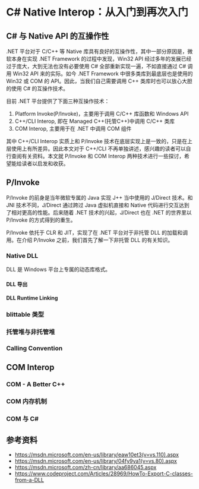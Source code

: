 C# Native Interop：从入门到再次入门
================================

## C# 与 Native API 的互操作性

.NET 平台对于 C/C++ 等 Native 库具有良好的互操作性，其中一部分原因是，微软本身在实现 .NET Framework 的过程中发现，Win32 API 经过多年的发展已经过于庞大，大到无法也没有必要使用 C# 全部重新实现一遍，不如直接通过 C# 调用 Win32 API 来的实际。如今 .NET Framework 中很多类库到最底层也是使用的 Win32 或 COM 的 API。因此，当我们自己需要调用 C++ 类库时也可以放心大胆的使用 C# 的互操作技术。

目前 .NET 平台提供了下面三种互操作技术：

1. Platform Invoke(P/Invoke)，主要用于调用 C/C++ 库函数和 Windows API
2. C++/CLI Interop, 即在 Managed C++(托管C++)中调用 C/C++ 类库
3. COM Interop, 主要用于在 .NET 中调用 COM 组件

其中 C++/CLI Interop 实质上和 P/Invoke 技术在底层实现上是一致的，只是在上层使用上有所差异。因此本文对于 C++/CLI 不再单独讲述，感兴趣的读者可以自行查阅有关资料。本文就 P/Invoke 和 COM Interop 两种技术进行一些探讨，希望能给读者以启发和收获。

## P/Invoke

P/Invoke 的前身是当年微软专属的 Java 实现 J++ 当中使用的 J/Direct 技术。和 JNI 技术不同，J/Direct 通过跨过 Java 虚拟机直接和 Native 代码进行交互达到了相对更高的性能。后来随着 .NET 技术的兴起，J/Direct 也在 .NET 的世界里以 P/Invoke 的方式得到的重生。

P/Invoke 依托于 CLR 和 JIT，实现了在 .NET 平台对于非托管 DLL 的加载和调用。在介绍 P/Invoke 之前，我们首先了解一下非托管 DLL 的有关知识。

### Native DLL

DLL 是 Windows 平台上专属的动态库格式。

#### DLL 导出

#### DLL Runtime Linking

### blittable 类型

### 托管堆与非托管堆

### Calling Convention

## COM Interop

### COM - A Better C++

### COM 内存机制

### COM 与 C#

## 参考资料

* https://msdn.microsoft.com/en-us/library/eaw10et3(v=vs.110).aspx
* https://msdn.microsoft.com/en-us/library/04fy9ya1(v=vs.80).aspx
* https://msdn.microsoft.com/zh-cn/library/aa686045.aspx
* https://www.codeproject.com/Articles/28969/HowTo-Export-C-classes-from-a-DLL


